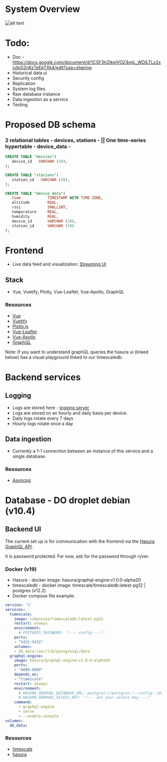 # System Overview
![alt text](https://raw.githubusercontent.com/Mjavala/muri/master/architecture_overview.png)

# Todo:
-   Doc - https://docs.google.com/document/d/1CSF3hZtkelVOZ4mjL_WDlLTLz2xcdvG2n6zTeEbTXk4/edit?usp=sharing
-   Historical data ui
-   Security config
-   Replication
-   System log files
-   Raw database instance
-   Data ingestion as a service
-   Testing

# Proposed DB schema

###   2 relational tables - devices, stations - ||  One time-series hypertable -  device_data  -
```SQL
CREATE TABLE "devices"(
   device_id   VARCHAR (30),
);

CREATE TABLE "stations"(
   station_id   VARCHAR (30),
);

CREATE TABLE "device_data"(
   time            TIMESTAMP WITH TIME ZONE,
   altitude        REAL,
   rssi            SMALLINT,
   temperature     REAL,
   humidity        REAL,
   device_id       VARCHAR (30),
   station_id      VARCHAR (30)
);

```

# Frontend
-   Live data feed and visualization: [Streaming UI](https://iriss-2j50vp3tc.now.sh/#/)

## Stack
-   Vue, Vuetify, Plotly, Vue-Leaflet, Vue-Apollo, GraphQL

### Resources

-   [Vue](https://vuejs.org/v2/guide/)
-   [Vuetify](https://vuetifyjs.com/en/getting-started/quick-start/)
-   [Plotly.js](https://plotly.com/javascript/)
-   [Vue-Leaflet](https://vue2-leaflet.netlify.app/)
-   [Vue-Apollo](https://apollo.vuejs.org/)
-   [GraphQL](https://graphql.org/)

Note: If you want to understand graphQL queries the hasura ui (linked below) has a visual playground 
linked to our timescaledb.

# Backend services

## Logging 

-   Logs are stored here -  [logging server](http://159.89.152.16/logs/)
-   Logs are stored on an hourly and daily basis per device.
-   Daily logs rotate every 7 days
-   Hourly logs rotate once a day

## Data ingestion
-   Currently a 1-1 connection between an instance of this service and a single database.

### Resources
-   [Asyncpg](https://github.com/MagicStack/asyncpg)

# Database - DO droplet debian (v10.4)

## Backend UI 
The current set up is for communication with the frontend via the [Hasura GraphQL API](http://64.227.104.52:8080/console).

It is password protected. For now, ask for the password through ryver.

### Docker (v19)
-   Hasura -  docker image: hasura/graphql-engine:v1.0.0-alpha20
-   timescaledb - docker image: timescale/timescaledb:latest-pg12 | postgres (v12.2)
-   Docker compose file example:
```yaml
version: '2'
services:
  timescale:
    image: timescale/timescaledb:latest-pg12
    restart: always
    environment:
      # POSTGRES_PASSWORD: '!--- config ---!'
    ports:
    - "5432:5432"
    volumes:
    - db_data:/var/lib/postgresql/data
  graphql-engine:
    image: hasura/graphql-engine:v1.0.0-alpha20
    ports:
    - "8080:8080"
    depends_on:
    - "timescale"
    restart: always
    environment:
      # HASURA_GRAPHQL_DATABASE_URL: postgres://postgres:!--config--!@timescale:5432/muri
      # HASURA_GRAPHQL_ACCESS_KEY: '!--- set your access key ---!'
    command:
      - graphql-engine
      - serve
      - --enable-console
volumes:
  db_data:
```

### Resources 
-   [timescale](http://64.227.104.52:8080/console)
-   [hasura](https://hasura.io/docs/1.0/graphql/manual/index.html)

